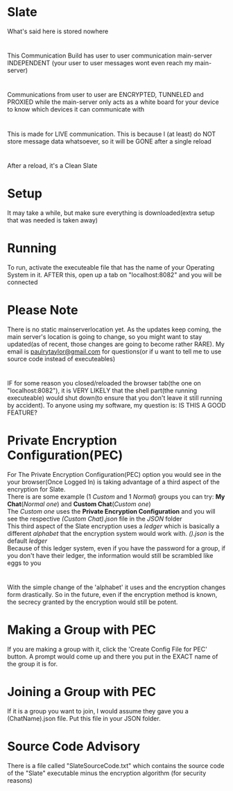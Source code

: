 # Slate
What's said here is stored nowhere
#
This Communication Build has user to user communication main-server INDEPENDENT (your user to user messages wont even reach my main-server)
#
Communications from user to user are ENCRYPTED, TUNNELED and PROXIED while the main-server only acts as a white board for your device to know which devices it can communicate with
#
This is made for LIVE communication. This is because I (at least) do NOT store message data whatsoever, so it will be GONE after a single reload
#
After a reload, it's a Clean Slate

# Setup
It may take a while, but make sure everything is downloaded(extra setup that was needed is taken away)

# Running
To run, activate the executeable file that has the name of your Operating System in it. AFTER this, open up a tab on "localhost:8082" and you will be connected

# Please Note
There is no static mainserverlocation yet. As the updates keep coming, the main server's location is going to change, so you might want to stay updated(as of recent, those changes are going to become rather RARE). My email is paulrytaylor@gmail.com for questions(or if u want to tell me to use source code instead of executeables)
#
IF for some reason you closed/reloaded the browser tab(the one on "localhost:8082"), it is VERY LIKELY that the shell part(the running executeable) would shut down(to ensure that you don't leave it still running by accident). To anyone using my software, my question is: IS THIS A GOOD FEATURE?

# Private Encryption Configuration(PEC)
For The Private Encryption Configuration(PEC) option you would see in the your browser(Once Logged In) is taking advantage of a third aspect of the encryption for Slate.
<br>There is are some example (1 *Custom* and 1 *Normal*) groups you can try: **My Chat**(*Normal one*) and **Custom Chat**(*Custom one*)
<br>The *Custom one* uses the **Private Encryption Configuration** and you will see the respective *(Custom Chat).json* file in the *JSON* folder
<br>This third aspect of the Slate encryption uses a *ledger* which is basically a different *alphabet* that the encryption system would work with. *().json* is the default *ledger*
<br>Because of this ledger system, even if you have the password for a group, if you don't have their ledger, the information would still be scrambled like eggs to you
#
With the simple change of the 'alphabet' it uses and the encryption changes form drastically. So in the future, even if the encryption method is known, the secrecy granted by the encryption would still be potent.
# Making a Group with PEC
If you are making a group with it, click the 'Create Config File for PEC' button. A prompt would come up and there you put in the EXACT name of the group it is for.
# Joining a Group with PEC
If it is a group you want to join, I would assume they gave you a (ChatName).json file. Put this file in your JSON folder. 

# Source Code Advisory
There is a file called "SlateSourceCode.txt" which contains the source code of the "Slate" executable minus the encryption algorithm (for security reasons)
